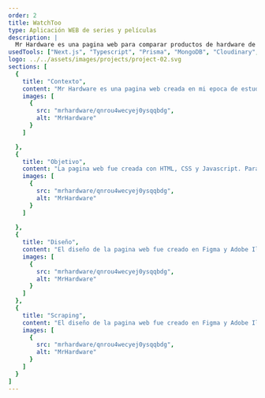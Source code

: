 ```yaml
---
order: 2
title: WatchToo
type: Aplicación WEB de series y películas
description: |
  Mr Hardware es una pagina web para comparar productos de hardware de diferentes tiendas en Chile. Los productos son actualizados diariamente (scraping) y se pueden comparar precios, disponibilidad y características de los productos.
usedTools: ["Next.js", "Typescript", "Prisma", "MongoDB", "Cloudinary", "Git", "Figma"]
logo: ../../assets/images/projects/project-02.svg
sections: [
  {
    title: "Contexto",
    content: "Mr Hardware es una pagina web creada en mi epoca de estudiante tecnico para comparar productos de hardware de diferentes tiendas en Chile. Los productos son actualizados diariamente (scraping) y se pueden comparar precios, disponibilidad y características de los productos.",
    images: [
      {
        src: "mrhardware/qnrou4wecyej0ysqqbdg",
        alt: "MrHardware"
      }
    ]

  },
  {
    title: "Objetivo",
    content: "La pagina web fue creada con HTML, CSS y Javascript. Para el scraping de los productos se utilizo Python y la libreria BeautifulSoup. La base de datos fue creada con MySQL y el backend fue creado con PHP.",
    images: [
      {
        src: "mrhardware/qnrou4wecyej0ysqqbdg",
        alt: "MrHardware"
      }
    ]
    
  },
  {
    title: "Diseño",
    content: "El diseño de la pagina web fue creado en Figma y Adobe Illustrator. La pagina web es responsive y se adapta a cualquier dispositivo.",
    images: [
      {
        src: "mrhardware/qnrou4wecyej0ysqqbdg",
        alt: "MrHardware"
      }
    ]
  },
  {
    title: "Scraping",
    content: "El diseño de la pagina web fue creado en Figma y Adobe Illustrator. La pagina web es responsive y se adapta a cualquier dispositivo.",
    images: [
      {
        src: "mrhardware/qnrou4wecyej0ysqqbdg",
        alt: "MrHardware"
      }
    ]
  }
]
---
```

